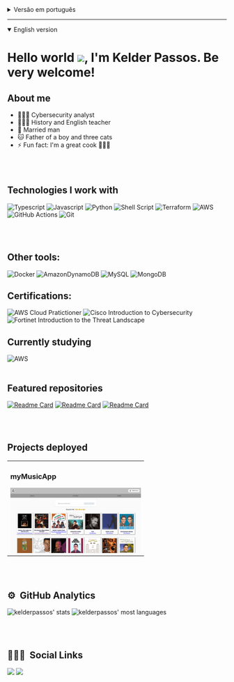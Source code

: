 <details>
  <summary>Versão em português</summary>
  
  # Olá Mundo <img src="https://cdn.jsdelivr.net/gh/Readme-Workflows/Readme-Icons@main/icons/gifs/wave.gif" />, eu sou Kelder Passos. Sejam muito bem vindos!

  ## Sobre mim
  - 👨🏻‍💻 Analista de Cibersegurança
  - 👨🏻‍🏫 Professor de História e Inglês
  - 💍 Homem casado
  - 🐱 Pai de um menino e três gatos
  - ⚡ Curiosidade: Sou um ótimo cozinheiro  👨🏻‍🍳
  
  <br></br>
  
  ## Tecnologias com que trabalho:
  ![Typescript](https://img.shields.io/badge/TypeScript-007ACC?style=for-the-badge&logo=typescript&logoColor=white)
  ![Javascript](https://img.shields.io/badge/JavaScript-323330?style=for-the-badge&logo=javascript&logoColor=F7DF1E)
  ![Python](https://img.shields.io/badge/Python-FFD43B?style=for-the-badge&logo=python&logoColor=blue)
  ![Shell Script](https://img.shields.io/badge/shell_script-%23121011.svg?style=for-the-badge&logo=gnu-bash&logoColor=white)
  ![Terraform](https://img.shields.io/badge/Terraform-7B42BC?style=for-the-badge&logo=terraform&logoColor=white)
  ![AWS](https://img.shields.io/badge/AWS-%23FF9900.svg?style=for-the-badge&logo=amazon-aws&logoColor=white)
  ![GitHub Actions](https://img.shields.io/badge/github%20actions-%232671E5.svg?style=for-the-badge&logo=githubactions&logoColor=white)
  ![Git](https://img.shields.io/badge/git-F1502F.svg?style=for-the-badge&logo=git&logoColor=white)

  <br></br>
  
  ## Ferramentas familiares:
  ![Docker](https://img.shields.io/badge/Docker-2CA5E0?style=for-the-badge&logo=docker&logoColor=white)
  ![AmazonDynamoDB](https://img.shields.io/badge/Amazon%20DynamoDB-4053D6?style=for-the-badge&logo=Amazon%20DynamoDB&logoColor=white)
  ![MySQL](https://img.shields.io/badge/mysql-4479A1.svg?style=for-the-badge&logo=mysql&logoColor=white)
  ![MongoDB](https://img.shields.io/badge/MongoDB-%234ea94b.svg?style=for-the-badge&logo=mongodb&logoColor=white)
  
  <br></br>
  
  ## Certificações:
  ![AWS Cloud Pratictioner](https://github.com/kelderpassos/imagens/blob/main/aws-certified-cloud-practitioner.png)
  ![Cisco Introduction to Cybersecurity](https://github.com/kelderpassos/imagens/blob/main/introduction-to-cybersecurity.png)
  ![Fortinet Introduction to the Threat Landscape](https://github.com/kelderpassos/imagens/blob/main/introduction-to-the-threat-landscape-2-0.png)
  
  <br></br>

  ## Estudando no momento:  
  ![AWS](https://img.shields.io/badge/aws_developer_associate-3A3BF7.svg?style=for-the-badge&logo=amazon-aws&logoColor=white)
  
  <br></br>
  
  ## Projetos em destaque:
  [![Readme Card](https://github-readme-stats.vercel.app/api/pin/?username=kelderpassos&repo=global-logging-system&theme=codeSTACKr&border_color=ffffff)](https://github.com/kelderpassos/global-logging-system)
  [![Readme Card](https://github-readme-stats.vercel.app/api/pin/?username=kelderpassos&repo=vehicle-dealership&theme=codeSTACKr&border_color=ffffff)](https://github.com/kelderpassos/vehicle-dealership)
  [![Readme Card](https://github-readme-stats.vercel.app/api/pin/?username=kelderpassos&repo=anomaly-search&theme=codeSTACKr&border_color=ffffff)](https://github.com/kelderpassos/soccer-championship-api)

<br></br>

## Projetos implementados
<table>
  <td valign="top">
      <h3 align="left">myMusicApp</h3>
      <a href="https://my-music-app-mu.vercel.app/"><img width=300px height=150px src="https://github.com/kelderpassos/myMusicApp/blob/kelder-passos/src/images/Preview.png" alt="Project-preview" /></a>
  </td>
</table>


<br></br>
  
  ## ⚙️ &nbsp;Estatísticas do Github

  <p align="left">
  <img height="180em" src="https://github-readme-stats.vercel.app/api?username=kelderpassos&show_icons=true&theme=vision-friendly-dark" alt="kelderpassos' stats"/>
  <img height="180em" src="https://github-readme-stats.vercel.app/api/top-langs/?username=kelderpassos&layout=compact&theme=vision-friendly-dark" alt="kelderpassos' most languages"/>
  </p>
  
  <br></br>
  
  ## 👨🏽‍🦲 &nbsp;Contatos

<a href="https://www.linkedin.com/in/kelderpassos/" target="_blank"><img src="https://img.shields.io/badge/-kelderpassos-%230077B5?style=for-the-badge&logo=linkedin&logoColor=white" target="_blank"></a> 
<a href = "mailto:kelder.passos@gmail.com" >
    <img src="https://img.shields.io/badge/Gmail-D14836?style=for-the-badge&logo=gmail&logoColor=white" target="_blank" />
  </a>

</details>

---
<details open>
  <summary>English version</summary>


# Hello world <img src="https://cdn.jsdelivr.net/gh/Readme-Workflows/Readme-Icons@main/icons/gifs/wave.gif" />, I'm Kelder Passos. Be very welcome!

  
## About me
- 👨🏻‍💻 Cybersecurity analyst
- 👨🏻‍🏫 History and English teacher
- 💍 Married man
- 🐱 Father of a boy and three cats
- ⚡ Fun fact: I'm a great cook  👨🏻‍🍳

<br></br>

## Technologies I work with
![Typescript](https://img.shields.io/badge/TypeScript-007ACC?style=for-the-badge&logo=typescript&logoColor=white)
![Javascript](https://img.shields.io/badge/JavaScript-323330?style=for-the-badge&logo=javascript&logoColor=F7DF1E)
![Python](https://img.shields.io/badge/Python-FFD43B?style=for-the-badge&logo=python&logoColor=blue)
![Shell Script](https://img.shields.io/badge/shell_script-%23121011.svg?style=for-the-badge&logo=gnu-bash&logoColor=white)
![Terraform](https://img.shields.io/badge/Terraform-7B42BC?style=for-the-badge&logo=terraform&logoColor=white)
![AWS](https://img.shields.io/badge/AWS-%23FF9900.svg?style=for-the-badge&logo=amazon-aws&logoColor=white)
![GitHub Actions](https://img.shields.io/badge/github%20actions-%232671E5.svg?style=for-the-badge&logo=githubactions&logoColor=white)
![Git](https://img.shields.io/badge/git-F1502F.svg?style=for-the-badge&logo=git&logoColor=white)

<br></br>

## Other tools:
![Docker](https://img.shields.io/badge/Docker-2CA5E0?style=for-the-badge&logo=docker&logoColor=white)
![AmazonDynamoDB](https://img.shields.io/badge/Amazon%20DynamoDB-4053D6?style=for-the-badge&logo=Amazon%20DynamoDB&logoColor=white)
![MySQL](https://img.shields.io/badge/mysql-4479A1.svg?style=for-the-badge&logo=mysql&logoColor=white)
![MongoDB](https://img.shields.io/badge/MongoDB-%234ea94b.svg?style=for-the-badge&logo=mongodb&logoColor=white)


## Certifications:
![AWS Cloud Pratictioner](https://github.com/kelderpassos/imagens/blob/main/aws-certified-cloud-practitioner.png)
![Cisco Introduction to Cybersecurity](https://github.com/kelderpassos/imagens/blob/main/introduction-to-cybersecurity.png)
![Fortinet Introduction to the Threat Landscape](https://github.com/kelderpassos/imagens/blob/main/introduction-to-the-threat-landscape-2-0.png)

## Currently studying
![AWS](https://img.shields.io/badge/aws_developer_associate-3A3BF7.svg?style=for-the-badge&logo=amazon-aws&logoColor=white)
<br></br>

## Featured repositories

  [![Readme Card](https://github-readme-stats.vercel.app/api/pin/?username=kelderpassos&repo=global-logging-system&theme=codeSTACKr&border_color=ffffff)](https://github.com/kelderpassos/global-logging-system)
  [![Readme Card](https://github-readme-stats.vercel.app/api/pin/?username=kelderpassos&repo=vehicle-dealership&theme=codeSTACKr&border_color=ffffff)](https://github.com/kelderpassos/vehicle-dealership)
  [![Readme Card](https://github-readme-stats.vercel.app/api/pin/?username=kelderpassos&repo=anomaly-search&theme=codeSTACKr&border_color=ffffff)](https://github.com/kelderpassos/soccer-championship-api)


<br></br>

## Projects deployed
<table>
  <td valign="top">
      <h3 align="left">myMusicApp</h3>
      <a href="https://my-music-app-mu.vercel.app/"><img width=300px height=150px src="https://github.com/kelderpassos/myMusicApp/blob/kelder-passos/src/images/Preview.png" alt="Project-preview" /></a>
  </td>
</table>


<br></br>

## ⚙️ &nbsp;GitHub Analytics

<p align="left">
<img height="180em" src="https://github-readme-stats.vercel.app/api?username=kelderpassos&show_icons=true&theme=vision-friendly-dark" alt="kelderpassos' stats"/>
<img height="180em" src="https://github-readme-stats.vercel.app/api/top-langs/?username=kelderpassos&layout=compact&theme=vision-friendly-dark" alt="kelderpassos' most languages"/>
</p>

<br></br>

## 👨🏽‍🦲 &nbsp;Social Links

<a href="https://www.linkedin.com/in/kelderpassos/" target="_blank"><img src="https://img.shields.io/badge/-kelderpassos-%230077B5?style=for-the-badge&logo=linkedin&logoColor=white" target="_blank"></a> 
<a href = "mailto:kelder.passos@gmail.com" >
    <img src="https://img.shields.io/badge/Gmail-D14836?style=for-the-badge&logo=gmail&logoColor=white" target="_blank" />
  </a>

<!--
**kelderpassos/kelderpassos** is a ✨ _special_ ✨ repository because its `README.md` (this file) appears on your GitHub profile.

Here are some ideas to get you started:

- 🔭 I’m currently working on ...
- 🌱 I’m currently learning ...
- 👯 I’m looking to collaborate on ...
- 🤔 I’m looking for help with ...
- 💬 Ask me about ...
- 📫 How to reach me: ...
- 😄 Pronouns: ...
- ⚡ Fun fact: ...

- 🌱 I’m currently studying Full Stack Web Development at Trybe
<p align="left"> <img src="https://komarev.com/ghpvc/?username=kelderpassos&color=yellow" alt="Profile views" /> </p>

[![My Skills](https://skills.thijs.gg/icons?i=docker,mysql,typescript,nodejs)](https://skills.thijs.gg)
[![My Skills](https://skills.thijs.gg/icons?i=html,css,js,react,jest,vite,redux,tailwind)](https://skills.thijs.gg)



<table>
  
  <tr>
      <td valign="top">
      <h3 align="left">Sistem RH</h3>
      <p><a href="https://crud1-4d41d.web.app/">Project preview</a>, <a href="https://github.com/italoO13/System-RH">Repository</a></p>
      <p>CSS, HTML and JavaScript</p>
      <a href="https://crud1-4d41d.web.app/"><img width=400px height=150px src="./imgs/systemRH.png" alt="Project-preview" /></a>
    </td>
     <td valign="top">
      <h3 align="left">Suas Despesas</h3>
      <p><a href="https://glittering-syrniki-ae0340.netlify.app">Project preview</a>, <a href="https://github.com/italoO13/Suas-Despesas">Repository</a></p>
       <p>React, Redux, Jest and RTL</p>
      <a href="https://glittering-syrniki-ae0340.netlify.app"><img width=400px height=150px src="./imgs/trybeWallet.png" alt="Project-preview" /></a>
    </td>
    <td valign="top">
      <h3 align="left">TrybeTunes</h3>
      <p><a href="https://imaginative-frangollo-b70959.netlify.app">Project preview</a>, <a href="https://github.com/italoO13/trybeTunes">Repository</a></p>
      <p>React and React Router</p>
      <a href="https://imaginative-frangollo-b70959.netlify.app"><img width=400px height=150px src="./imgs/trybetunes.png" alt="Project-preview" /></a>
    </td>
  </tr>
  <tr>
     <td valign="top">
      <h3 align="left">Trivia Quiz</h3>
      <p><a href="https://project-trivia-quiz.netlify.app/">Project preview</a>, <a href="https://github.com/italoO13/trivia-quiz">Repository</a></p>
      <p>React, Firebase, Sass, Trabalho em Equipe, Redux</p>
      <a href="https://project-trivia-quiz.netlify.app/"><img width=400px height=150px src="./imgs/trivia.png" alt="Project-preview" /></a>
    </td>    
     <td valign="top">
      <h3 align="left">Pokedex com RTL</h3>
      <p><span>Project preview</span>, <a href="https://github.com/italoO13/RLT-com-pokemon">Repository</a></p>
      <p>React testing Library</p>
      <a href="https://github.com/italoO13/RLT-com-pokemon"><img width=400px height=150px src="./imgs/react-testing-library.png" alt="Project-preview" /></a>
    </td>
    <td valign="top">
      <h3 align="left">Filtro Planetas Starwars</h3>
      <p><a href="https://startwarsfilterplanets.netlify.app/">Project preview</a>,
      <a href="https://github.com/italoO13/PlanetasStarwars">Repository</a></p>
      <p>React, Styled Components</p>
      <a href="https://startwarsfilterplanets.netlify.app/"><img width=400px height=150px src="./imgs/reviewApplication.png" alt="Project-preview" /></a>
    </td>
    
  </tr>

  <tr>
    <td valign="top">
      <h3 align="left">Site Psicologia</h3>
      <p><a href="https://reverent-lovelace-b32230.netlify.app/">Project preview</a>, <a href="https://github.com/italoO13/site-psi">Repository</a></p>
      <p>CSS, HTML and JavaScript</p>
      <a href="https://reverent-lovelace-b32230.netlify.app"><img width=400px height=150px src="./imgs/sitePsi.png" alt="Project-preview" /></a>
    </td>
  </tr>
  
</table>

-->
